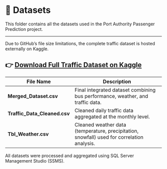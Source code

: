 # 📂 Datasets

This folder contains all the datasets used in the Port Authority Passenger Prediction project.

---
Due to GitHub’s file size limitations, the complete traffic dataset is hosted externally on Kaggle.

👉 [Download Full Traffic Dataset on Kaggle](https://www.kaggle.com/datasets/meghanal2506/traffic-dataset)
---

| File Name | Description |
|------------|-------------|
| **Merged_Dataset.csv** | Final integrated dataset combining bus performance, weather, and traffic data. |
| **Traffic_Data_Cleaned.csv** | Cleaned daily traffic data aggregated at the monthly level. |
| **Tbl_Weather.csv** | Cleaned weather data (temperature, precipitation, snowfall) used for correlation analysis. |

All datasets were processed and aggregated using SQL Server Management Studio (SSMS).
